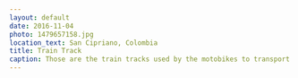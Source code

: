 ```yaml
---
layout: default
date: 2016-11-04
photo: 1479657158.jpg
location_text: San Cipriano, Colombia
title: Train Track
caption: Those are the train tracks used by the motobikes to transport people and goods to the town of San Cipriano.
---
```

